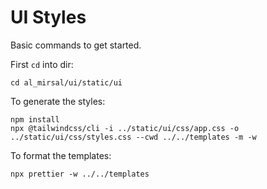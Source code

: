 # UI Styles

Basic commands to get started.

First `cd` into dir:

```console
cd al_mirsal/ui/static/ui
```

To generate the styles:

```console
npm install
npx @tailwindcss/cli -i ../static/ui/css/app.css -o ../static/ui/css/styles.css --cwd ../../templates -m -w
```

To format the templates:

```console
npx prettier -w ../../templates
```
